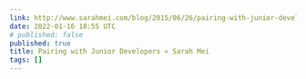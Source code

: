 ```yaml
---
link: http://www.sarahmei.com/blog/2015/06/26/pairing-with-junior-developers/
date: 2022-01-16 18:55 UTC
# published: false
published: true
title: Pairing with Junior Developers « Sarah Mei
tags: []
---
```



